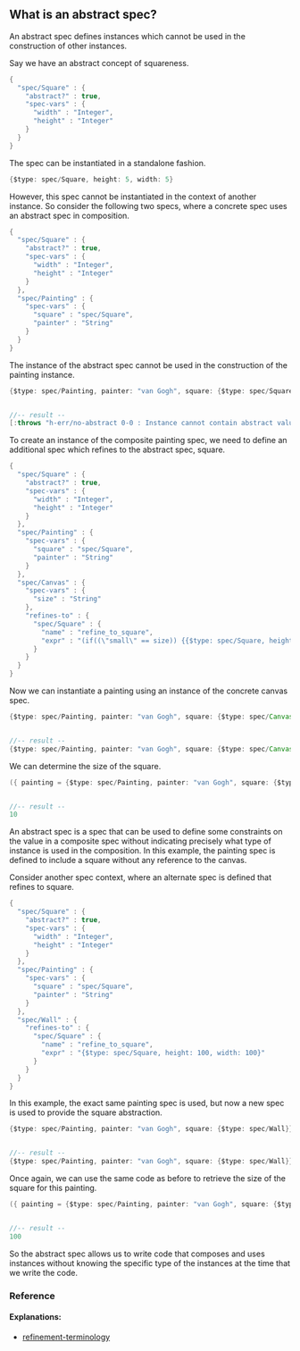 <!---
  This markdown file was generated. Do not edit.
  -->

## What is an abstract spec?

An abstract spec defines instances which cannot be used in the construction of other instances.

Say we have an abstract concept of squareness.

```java
{
  "spec/Square" : {
    "abstract?" : true,
    "spec-vars" : {
      "width" : "Integer",
      "height" : "Integer"
    }
  }
}
```

The spec can be instantiated in a standalone fashion.

```java
{$type: spec/Square, height: 5, width: 5}
```

However, this spec cannot be instantiated in the context of another instance. So consider the following two specs, where a concrete spec uses an abstract spec in composition.

```java
{
  "spec/Square" : {
    "abstract?" : true,
    "spec-vars" : {
      "width" : "Integer",
      "height" : "Integer"
    }
  },
  "spec/Painting" : {
    "spec-vars" : {
      "square" : "spec/Square",
      "painter" : "String"
    }
  }
}
```

The instance of the abstract spec cannot be used in the construction of the painting instance.

```java
{$type: spec/Painting, painter: "van Gogh", square: {$type: spec/Square, height: 5, width: 5}}


//-- result --
[:throws "h-err/no-abstract 0-0 : Instance cannot contain abstract value"]
```

To create an instance of the composite painting spec, we need to define an additional spec which refines to the abstract spec, square.

```java
{
  "spec/Square" : {
    "abstract?" : true,
    "spec-vars" : {
      "width" : "Integer",
      "height" : "Integer"
    }
  },
  "spec/Painting" : {
    "spec-vars" : {
      "square" : "spec/Square",
      "painter" : "String"
    }
  },
  "spec/Canvas" : {
    "spec-vars" : {
      "size" : "String"
    },
    "refines-to" : {
      "spec/Square" : {
        "name" : "refine_to_square",
        "expr" : "(if((\"small\" == size)) {{$type: spec/Square, height: 5, width: 5}} else {{$type: spec/Square, height: 10, width: 10}})"
      }
    }
  }
}
```

Now we can instantiate a painting using an instance of the concrete canvas spec.

```java
{$type: spec/Painting, painter: "van Gogh", square: {$type: spec/Canvas, size: "large"}}


//-- result --
{$type: spec/Painting, painter: "van Gogh", square: {$type: spec/Canvas, size: "large"}}
```

We can determine the size of the square.

```java
({ painting = {$type: spec/Painting, painter: "van Gogh", square: {$type: spec/Canvas, size: "large"}}; painting.square.refineTo( spec/Square ).width })


//-- result --
10
```

An abstract spec is a spec that can be used to define some constraints on the value in a composite spec without indicating precisely what type of instance is used in the composition. In this example, the painting spec is defined to include a square without any reference to the canvas.

Consider another spec context, where an alternate spec is defined that refines to square.

```java
{
  "spec/Square" : {
    "abstract?" : true,
    "spec-vars" : {
      "width" : "Integer",
      "height" : "Integer"
    }
  },
  "spec/Painting" : {
    "spec-vars" : {
      "square" : "spec/Square",
      "painter" : "String"
    }
  },
  "spec/Wall" : {
    "refines-to" : {
      "spec/Square" : {
        "name" : "refine_to_square",
        "expr" : "{$type: spec/Square, height: 100, width: 100}"
      }
    }
  }
}
```

In this example, the exact same painting spec is used, but now a new spec is used to provide the square abstraction.

```java
{$type: spec/Painting, painter: "van Gogh", square: {$type: spec/Wall}}


//-- result --
{$type: spec/Painting, painter: "van Gogh", square: {$type: spec/Wall}}
```

Once again, we can use the same code as before to retrieve the size of the square for this painting.

```java
({ painting = {$type: spec/Painting, painter: "van Gogh", square: {$type: spec/Wall}}; painting.square.refineTo( spec/Square ).width })


//-- result --
100
```

So the abstract spec allows us to write code that composes and uses instances without knowing the specific type of the instances at the time that we write the code.

### Reference

#### Explanations:

* [refinement-terminology](../how-to/halite_refinement-terminology-j.md)


